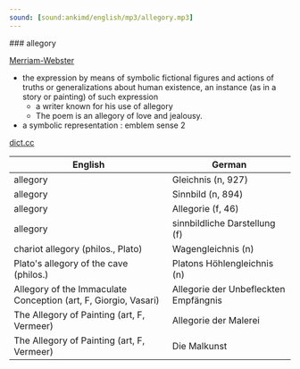 ```yaml
---
sound: [sound:ankimd/english/mp3/allegory.mp3]
---
```


\### allegory

[Merriam-Webster](https://www.merriam-webster.com/dictionary/allegory)

- the expression by means of symbolic fictional figures and actions of truths or generalizations about human existence, an instance (as in a story or painting) of such expression
    - a writer known for his use of allegory
    - The poem is an allegory of love and jealousy.
- a symbolic representation : emblem sense 2

[dict.cc](https://www.dict.cc/allegory)

| English        | German       |
| -------------- | ------------ |
| allegory | Gleichnis (n, 927) |
| allegory | Sinnbild (n, 894) |
| allegory | Allegorie (f, 46) |
| allegory | sinnbildliche Darstellung (f) |
| chariot allegory (philos., Plato) | Wagengleichnis (n) |
| Plato's allegory of the cave (philos.) | Platons Höhlengleichnis (n) |
| Allegory of the Immaculate Conception (art, F, Giorgio, Vasari) | Allegorie der Unbefleckten Empfängnis |
| The Allegory of Painting (art, F, Vermeer) | Allegorie der Malerei |
| The Allegory of Painting (art, F, Vermeer) | Die Malkunst |
